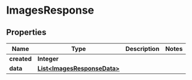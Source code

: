 # ImagesResponse

## Properties
Name | Type | Description | Notes
------------ | ------------- | ------------- | -------------
**created** | **Integer** |  | 
**data** | [**List&lt;ImagesResponseData&gt;**](ImagesResponseData.md) |  | 
